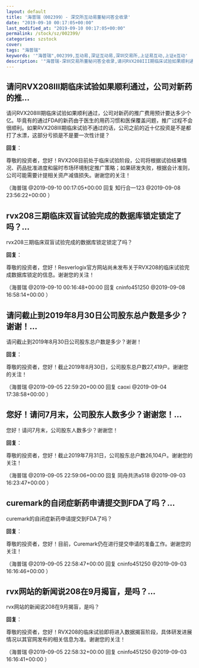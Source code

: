 ```yaml
---
layout: default
title: '海普瑞（002399）- 深交所互动易董秘问答全收录'
date: "2019-09-10 00:17:05+00:00"
last_modified_at: "2019-09-10 00:17:05+00:00"
permalink: /stock/sz/002399/
categories: szstock
cover: 
tags: "海普瑞"
keywords: '"海普瑞",002399,互动易,深证互动易,深圳交易所,上证易互动,上证e互动'
description: '"海普瑞-深圳交易所董秘问答全收录,请问RVX208III期临床试验如果顺利通过，公司对新药的推广费用预计要达多少个亿。毕竟有的通过FDA的新药由于医生的用药习惯和医保覆盖问题，推广过程不会很顺利。如果RVX208III期临床试验不通过的话，公司之前的近十亿投资是不是都打了水漂，这部分亏损是不是要一次性计提？"'
---
```


## 请问RVX208III期临床试验如果顺利通过，公司对新药的推...

请问RVX208III期临床试验如果顺利通过，公司对新药的推广费用预计要达多少个亿。毕竟有的通过FDA的新药由于医生的用药习惯和医保覆盖问题，推广过程不会很顺利。如果RVX208III期临床试验不通过的话，公司之前的近十亿投资是不是都打了水漂，这部分亏损是不是要一次性计提？

**回复**：

尊敬的投资者，您好！RVX208目前处于临床试验阶段，公司将根据试验结果情况、药品批准进度和届时市场环境制定推广策略；如果研发失败，根据会计准则，公司可能需要计提相关资产减值损失。谢谢您的关注！ 

（海普瑞  @2019-09-10 00:17:05+00:00 回复 知行合一123  @2019-09-08 23:56:22+00:00 ）

## rvx208三期临床双盲试验完成的数据库锁定锁定了吗？...

rvx208三期临床双盲试验完成的数据库锁定锁定了吗？

**回复**：

尊敬的投资者，您好！Resverlogix官方网站尚未发布关于RVX208的临床试验完成数据库锁定的信息。谢谢您的关注！ 

（海普瑞  @2019-09-10 00:16:48+00:00 回复 cninfo451250  @2019-09-08 16:58:14+00:00 ）

## 请问截止到2019年8月30日公司股东总户数是多少？谢谢！...

请问截止到2019年8月30日公司股东总户数是多少？谢谢！

**回复**：

尊敬的投资者，您好！截止2019年8月30日，公司股东总户数27,419户。谢谢您的关注！ 

（海普瑞  @2019-09-05 22:59:20+00:00 回复 caoxi  @2019-09-04 17:38:58+00:00 ）

## 您好！请问7月末，公司股东人数多少？谢谢您！...

您好！请问7月末，公司股东人数多少？谢谢您！

**回复**：

尊敬的投资者，您好！截止2019年7月31日，公司股东总户数26,104户。谢谢您的关注！ 

（海普瑞  @2019-09-05 22:59:06+00:00 回复 同舟共济a518  @2019-09-03 16:23:47+00:00 ）

## curemark的自闭症新药申请提交到FDA了吗？...

curemark的自闭症新药申请提交到FDA了吗？

**回复**：

尊敬的投资者，您好！目前，Curemark仍在进行提交申请的准备工作。谢谢您的关注！ 

（海普瑞  @2019-09-05 22:58:47+00:00 回复 cninfo451250  @2019-09-03 16:16:46+00:00 ）

## rvx网站的新闻说208在9月揭盲，是吗？...

rvx网站的新闻说208在9月揭盲，是吗？

**回复**：

尊敬的投资者，您好！RVX208的临床试验即将进入数据揭盲阶段，具体研发进展情况以其官网发布的相关信息为准。谢谢您的关注！ 

（海普瑞  @2019-09-05 22:58:32+00:00 回复 cninfo451250  @2019-09-03 16:16:41+00:00 ）

